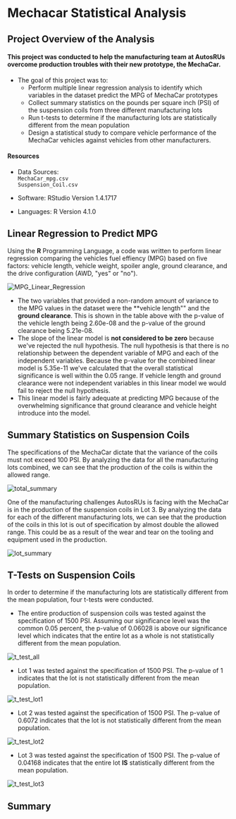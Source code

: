 # Mechacar Statistical Analysis

## Project Overview of the Analysis
#### This project was conducted to help the manufacturing team at AutosRUs overcome production troubles with their new prototype, the **MechaCar**.
* The goal of this project was to:
    * Perform multiple linear regression analysis to identify which variables in the dataset predict the MPG of MechaCar prototypes
    * Collect summary statistics on the pounds per square inch (PSI) of the suspension coils from three different manufacturing lots
    * Run t-tests to determine if the manufacturing lots are statistically different from the mean population
    * Design a statistical study to compare vehicle performance of the MechaCar vehicles against vehicles from other manufacturers.

#### Resources
- Data Sources:<br>
`MechaCar_mpg.csv`<br>`Suspension_Coil.csv`

- Software:  RStudio Version 1.4.1717
- Languages: R Version 4.1.0
  
## Linear Regression to Predict MPG
Using the **R** Programming Language, a code was written to perform linear regression comparing the vehicles fuel effiency (MPG) based on five factors:  vehicle length, vehicle weight, spoiler angle, ground clearance, and the drive configuration (AWD, "yes" or "no").

![MPG_Linear_Regression](https://user-images.githubusercontent.com/77071776/122681679-2da7e700-d1bb-11eb-81bb-b9899d18f288.PNG)
* The two variables that provided a non-random amount of variance to the MPG values in the dataset were the **vehicle length"" and the **ground clearance**.  This is shown in the table above with the p-value of the vehicle length being 2.60e-08 and the p-value of the ground clearance being 5.21e-08.
* The slope of the linear model is **not considered to be zero** because we've rejected the null hypothesis.  The null hypothesis is that there is no relationship between the dependent variable of MPG and each of the independent variables.  Because the p-value for the combined linear model is 5.35e-11 we've calculated that the overall statistical significance is well within the 0.05 range.  If vehicle length and ground clearance were not independent variables in this linear model we would fail to reject the null hypothesis.
* This linear model is fairly adequate at predicting MPG because of the overwhelming significance that ground clearance and vehicle height introduce into the model.
    
## Summary Statistics on Suspension Coils
The specifications of the MechaCar dictate that the variance of the coils must not exceed 100 PSI.  By analyzing the data for all the manufacturing lots combined, we can see that the production of the coils is within the allowed range.

![total_summary](https://user-images.githubusercontent.com/77071776/122684798-533dec00-d1cd-11eb-8297-4be81951e900.PNG)

One of the manufacturing challenges AutosRUs is facing with the MechaCar is in the production of the suspension coils in Lot 3.  By analyzing the data for each of the different manufacturing lots, we can see that the production of the coils in this lot is out of specification by almost double the allowed range.  This could be as a result of the wear and tear on the tooling and equipment used in the production.  

![lot_summary](https://user-images.githubusercontent.com/77071776/122684694-87fd7380-d1cc-11eb-8915-0ba70bf928d2.PNG)

## T-Tests on Suspension Coils
In order to determine if the manufacturing lots are statistically different from the mean population, four t-tests were conducted.

*  The entire production of suspension coils was tested against the specification of 1500 PSI.  Assuming our significance level was the common 0.05 percent, the p-value of 0.06028 is above our significance level which indicates that the entire lot as a whole is not statistically different from the mean population.
 
![t_test_all](https://user-images.githubusercontent.com/77071776/122685566-c34e7100-d1d1-11eb-92e4-5f1a92ec962f.PNG)

*  Lot 1 was tested against the specification of 1500 PSI.  The p-value of 1 indicates that the lot is not statistically different from the mean population.

![t_test_lot1](https://user-images.githubusercontent.com/77071776/122685717-cac24a00-d1d2-11eb-98eb-d74748e6c2ba.PNG)

*  Lot 2 was tested against the specification of 1500 PSI.  The p-value of 0.6072 indicates that the lot is not statistically different from the mean population.

![t_test_lot2](https://user-images.githubusercontent.com/77071776/122685746-eb8a9f80-d1d2-11eb-844f-9d7a0a360e84.PNG)

*  Lot 3 was tested against the specification of 1500 PSI.  The p-value of 0.04168 indicates that the entire lot **IS** statistically different from the mean population.

![t_test_lot3](https://user-images.githubusercontent.com/77071776/122685756-f9402500-d1d2-11eb-8af0-7e7ee94064ca.PNG)

## Summary
